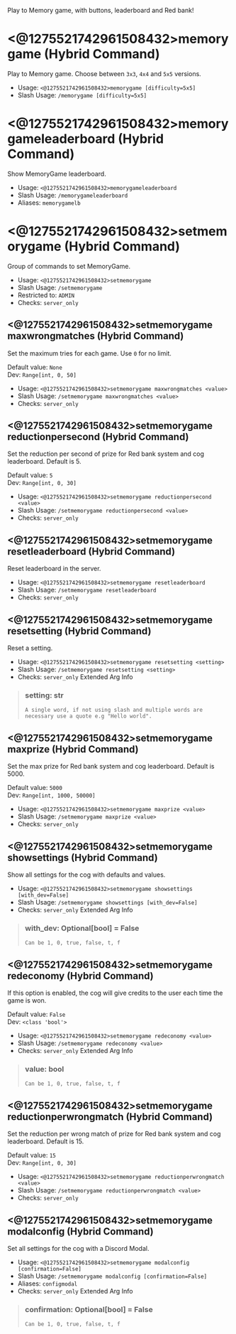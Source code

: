Play to Memory game, with buttons, leaderboard and Red bank!

# <@1275521742961508432>memorygame (Hybrid Command)
Play to Memory game. Choose between `3x3`, `4x4` and `5x5` versions.<br/>
 - Usage: `<@1275521742961508432>memorygame [difficulty=5x5]`
 - Slash Usage: `/memorygame [difficulty=5x5]`
# <@1275521742961508432>memorygameleaderboard (Hybrid Command)
Show MemoryGame leaderboard.<br/>
 - Usage: `<@1275521742961508432>memorygameleaderboard`
 - Slash Usage: `/memorygameleaderboard`
 - Aliases: `memorygamelb`
# <@1275521742961508432>setmemorygame (Hybrid Command)
Group of commands to set MemoryGame.<br/>
 - Usage: `<@1275521742961508432>setmemorygame`
 - Slash Usage: `/setmemorygame`
 - Restricted to: `ADMIN`
 - Checks: `server_only`
## <@1275521742961508432>setmemorygame maxwrongmatches (Hybrid Command)
Set the maximum tries for each game. Use `0` for no limit.<br/>

Default value: `None`<br/>
Dev: `Range[int, 0, 50]`<br/>
 - Usage: `<@1275521742961508432>setmemorygame maxwrongmatches <value>`
 - Slash Usage: `/setmemorygame maxwrongmatches <value>`
 - Checks: `server_only`
## <@1275521742961508432>setmemorygame reductionpersecond (Hybrid Command)
Set the reduction per second of prize for Red bank system and cog leaderboard. Default is 5.<br/>

Default value: `5`<br/>
Dev: `Range[int, 0, 30]`<br/>
 - Usage: `<@1275521742961508432>setmemorygame reductionpersecond <value>`
 - Slash Usage: `/setmemorygame reductionpersecond <value>`
 - Checks: `server_only`
## <@1275521742961508432>setmemorygame resetleaderboard (Hybrid Command)
Reset leaderboard in the server.<br/>
 - Usage: `<@1275521742961508432>setmemorygame resetleaderboard`
 - Slash Usage: `/setmemorygame resetleaderboard`
 - Checks: `server_only`
## <@1275521742961508432>setmemorygame resetsetting (Hybrid Command)
Reset a setting.<br/>
 - Usage: `<@1275521742961508432>setmemorygame resetsetting <setting>`
 - Slash Usage: `/setmemorygame resetsetting <setting>`
 - Checks: `server_only`
Extended Arg Info
> ### setting: str
> ```
> A single word, if not using slash and multiple words are necessary use a quote e.g "Hello world".
> ```
## <@1275521742961508432>setmemorygame maxprize (Hybrid Command)
Set the max prize for Red bank system and cog leaderboard. Default is 5000.<br/>

Default value: `5000`<br/>
Dev: `Range[int, 1000, 50000]`<br/>
 - Usage: `<@1275521742961508432>setmemorygame maxprize <value>`
 - Slash Usage: `/setmemorygame maxprize <value>`
 - Checks: `server_only`
## <@1275521742961508432>setmemorygame showsettings (Hybrid Command)
Show all settings for the cog with defaults and values.<br/>
 - Usage: `<@1275521742961508432>setmemorygame showsettings [with_dev=False]`
 - Slash Usage: `/setmemorygame showsettings [with_dev=False]`
 - Checks: `server_only`
Extended Arg Info
> ### with_dev: Optional[bool] = False
> ```
> Can be 1, 0, true, false, t, f
> ```
## <@1275521742961508432>setmemorygame redeconomy (Hybrid Command)
If this option is enabled, the cog will give credits to the user each time the game is won.<br/>

Default value: `False`<br/>
Dev: `<class 'bool'>`<br/>
 - Usage: `<@1275521742961508432>setmemorygame redeconomy <value>`
 - Slash Usage: `/setmemorygame redeconomy <value>`
 - Checks: `server_only`
Extended Arg Info
> ### value: bool
> ```
> Can be 1, 0, true, false, t, f
> ```
## <@1275521742961508432>setmemorygame reductionperwrongmatch (Hybrid Command)
Set the reduction per wrong match of prize for Red bank system and cog leaderboard. Default is 15.<br/>

Default value: `15`<br/>
Dev: `Range[int, 0, 30]`<br/>
 - Usage: `<@1275521742961508432>setmemorygame reductionperwrongmatch <value>`
 - Slash Usage: `/setmemorygame reductionperwrongmatch <value>`
 - Checks: `server_only`
## <@1275521742961508432>setmemorygame modalconfig (Hybrid Command)
Set all settings for the cog with a Discord Modal.<br/>
 - Usage: `<@1275521742961508432>setmemorygame modalconfig [confirmation=False]`
 - Slash Usage: `/setmemorygame modalconfig [confirmation=False]`
 - Aliases: `configmodal`
 - Checks: `server_only`
Extended Arg Info
> ### confirmation: Optional[bool] = False
> ```
> Can be 1, 0, true, false, t, f
> ```
